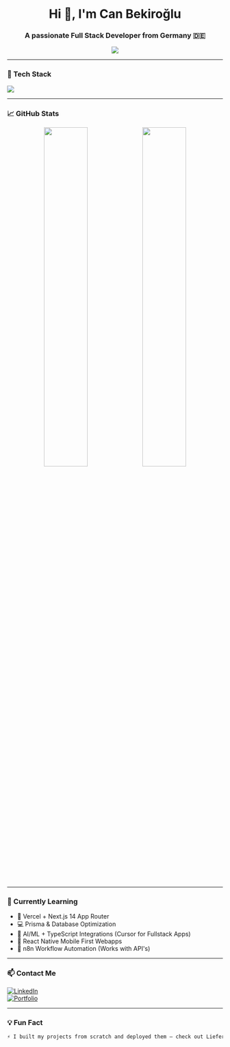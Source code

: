 <h1 align="center">Hi 👋, I'm Can Bekiroğlu</h1>
<h3 align="center">A passionate Full Stack Developer from Germany 🇩🇪</h3>

<p align="center">
  <img src="https://readme-typing-svg.herokuapp.com/?lines=Software+Engineer+in+Progress;Dreamer+%2B+Doer;Open+Source+Contributor;Learning+Never+Stops&center=true&width=500&height=45">
</p>

---

### 🧰 Tech Stack
<p align="left">
  <img src="https://skillicons.dev/icons?i=ts,js,react,nextjs,nodejs,express,tailwind,prisma,mongodb,firebase,postgres,git,github,vscode" />
</p>

---

### 📈 GitHub Stats

<p align="center">
  <img src="https://github-readme-stats.vercel.app/api?username=Flash0104&show_icons=true&theme=tokyonight" width="45%"/>
  <img src="https://github-readme-streak-stats.herokuapp.com/?user=Flash0104&theme=tokyonight" width="45%"/>
</p>

---

### 🌱 Currently Learning
- 🔭 Vercel + Next.js 14 App Router
- 💻 Prisma & Database Optimization
- 🧠 AI/ML + TypeScript Integrations (Cursor for Fullstack Apps)
- 📱 React Native Mobile First Webapps
- 🤖 n8n Workflow Automation (Works with API's)

---

### 📫 Contact Me

[![LinkedIn](https://img.shields.io/badge/LinkedIn-blue?logo=linkedin&logoColor=white)](https://linkedin.com/in/your-profile)  
[![Portfolio](https://img.shields.io/badge/Portfolio-black?logo=github&logoColor=white)](https://yourportfolio.com)

---

### 💡 Fun Fact
```md
⚡ I built my projects from scratch and deployed them — check out Lieferspatz 🍔!
